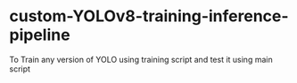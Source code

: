 # custom-YOLOv8-training-inference-pipeline
To Train any version of YOLO using training script and test it using main script
